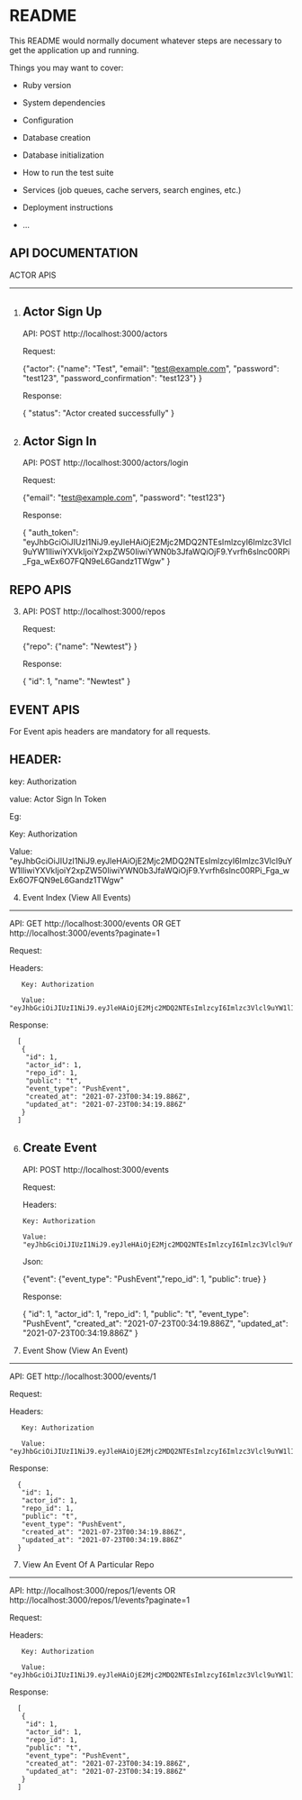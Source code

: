# README

This README would normally document whatever steps are necessary to get the
application up and running.

Things you may want to cover:

* Ruby version

* System dependencies

* Configuration

* Database creation

* Database initialization

* How to run the test suite

* Services (job queues, cache servers, search engines, etc.)

* Deployment instructions

* ...



API DOCUMENTATION
-------------------------------------

ACTOR APIS

----------------

1) Actor Sign Up
   -----------

   API:  POST http://localhost:3000/actors

   Request: 

    {"actor": {"name": "Test", "email": "test@example.com", "password": "test123", "password_confirmation": "test123"} }

   Response:
    
    {
     "status": "Actor created successfully"
    }

2) Actor Sign In
   -------------

   API: POST  http://localhost:3000/actors/login

   Request:

     {"email": "test@example.com", "password": "test123"}

   Response:
   
    {
     "auth_token": "eyJhbGciOiJIUzI1NiJ9.eyJleHAiOjE2Mjc2MDQ2NTEsImlzcyI6Imlzc3Vlcl9uYW1lIiwiYXVkIjoiY2xpZW50IiwiYWN0b3JfaWQiOjF9.Yvrfh6slnc00RPi_Fga_wEx6O7FQN9eL6Gandz1TWgw"
    }

  
 REPO APIS
 -------------

 3)  API: POST http://localhost:3000/repos

     Request:

       {"repo": {"name": "Newtest"} }

     Response:
   
       {
        "id": 1,
        "name": "Newtest"
       }


 EVENT APIS
 -------------   

  For Event apis headers are mandatory for all requests.

  HEADER:
  ------
   
   key: Authorization

   value: Actor Sign In Token
  
 Eg:

  Key:  Authorization

  Value: "eyJhbGciOiJIUzI1NiJ9.eyJleHAiOjE2Mjc2MDQ2NTEsImlzcyI6Imlzc3Vlcl9uYW1lIiwiYXVkIjoiY2xpZW50IiwiYWN0b3JfaWQiOjF9.Yvrfh6slnc00RPi_Fga_wEx6O7FQN9eL6Gandz1TWgw"
 

4)  Event Index (View All Events)
   -------------------------------


   API: GET http://localhost:3000/events 
             OR 
        GET http://localhost:3000/events?paginate=1

   Request:     

   Headers:  
   
       Key: Authorization

       Value: "eyJhbGciOiJIUzI1NiJ9.eyJleHAiOjE2Mjc2MDQ2NTEsImlzcyI6Imlzc3Vlcl9uYW1lIiwiYXVkIjoiY2xpZW50IiwiYWN0b3JfaWQiOjF9.Yvrfh6slnc00RPi_Fga_wEx6O7FQN9eL6Gandz1TWgw"


   Response:

      [
       {
        "id": 1,
        "actor_id": 1,
        "repo_id": 1,
        "public": "t",
        "event_type": "PushEvent",
        "created_at": "2021-07-23T00:34:19.886Z",
        "updated_at": "2021-07-23T00:34:19.886Z"
       }
      ]


6) Create Event
   -------------

   API: POST http://localhost:3000/events

   Request:

   Headers:
   
       Key: Authorization

       Value: "eyJhbGciOiJIUzI1NiJ9.eyJleHAiOjE2Mjc2MDQ2NTEsImlzcyI6Imlzc3Vlcl9uYW1lIiwiYXVkIjoiY2xpZW50IiwiYWN0b3JfaWQiOjF9.Yvrfh6slnc00RPi_Fga_wEx6O7FQN9eL6Gandz1TWgw"

   Json:

     {"event": {"event_type": "PushEvent","repo_id": 1, "public": true} }


    Response:
      
     {
       "id": 1,
       "actor_id": 1,
       "repo_id": 1,
       "public": "t",
       "event_type": "PushEvent",
       "created_at": "2021-07-23T00:34:19.886Z",
       "updated_at": "2021-07-23T00:34:19.886Z"
      }


6)  Event Show (View An Event)
   -------------------------------

   API: GET http://localhost:3000/events/1

   Request:     

   Headers:  
   
       Key: Authorization

       Value: "eyJhbGciOiJIUzI1NiJ9.eyJleHAiOjE2Mjc2MDQ2NTEsImlzcyI6Imlzc3Vlcl9uYW1lIiwiYXVkIjoiY2xpZW50IiwiYWN0b3JfaWQiOjF9.Yvrfh6slnc00RPi_Fga_wEx6O7FQN9eL6Gandz1TWgw"


   Response:

      {
       "id": 1,
       "actor_id": 1,
       "repo_id": 1,
       "public": "t",
       "event_type": "PushEvent",
       "created_at": "2021-07-23T00:34:19.886Z",
       "updated_at": "2021-07-23T00:34:19.886Z"
      }



7)  View An Event Of A Particular Repo
   -----------------------------------

   API: http://localhost:3000/repos/1/events
                  OR
        http://localhost:3000/repos/1/events?paginate=1

   Request:     

   Headers:  
   
       Key: Authorization

       Value: "eyJhbGciOiJIUzI1NiJ9.eyJleHAiOjE2Mjc2MDQ2NTEsImlzcyI6Imlzc3Vlcl9uYW1lIiwiYXVkIjoiY2xpZW50IiwiYWN0b3JfaWQiOjF9.Yvrfh6slnc00RPi_Fga_wEx6O7FQN9eL6Gandz1TWgw"


   Response:

      [
       {
        "id": 1,
        "actor_id": 1,
        "repo_id": 1,
        "public": "t",
        "event_type": "PushEvent",
        "created_at": "2021-07-23T00:34:19.886Z",
        "updated_at": "2021-07-23T00:34:19.886Z"
       }
      ]















